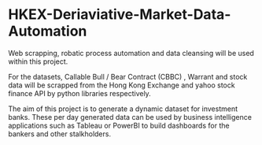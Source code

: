 # HKEX-Deriaviative-Market-Data-Automation

Web scrapping, robatic process automation and data cleansing will be used within this project. 

For the datasets,  Callable Bull / Bear Contract (CBBC) , Warrant and stock data will be scrapped from the Hong Kong Exchange and yahoo stock finance API by python libraries respectively.

The aim of this project is to generate a dynamic dataset for investment banks. These per day generated data can be used by business intelligence applications such as Tableau or PowerBI to build dashboards for the bankers and other stalkholders.   



